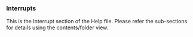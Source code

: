 <div class="section">

<div class="titlepage">

<div>

<div>

### <span id="interrupts"></span>Interrupts

</div>

</div>

</div>

This is the Interrupt section of the Help file. Please refer the
sub-sections for details using the contents/folder view.

</div>
